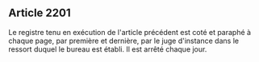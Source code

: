 Article 2201
----
Le registre tenu en exécution de l'article précédent est coté et paraphé à
chaque page, par première et dernière, par le juge d'instance dans le ressort
duquel le bureau est établi. Il est arrêté chaque jour.
